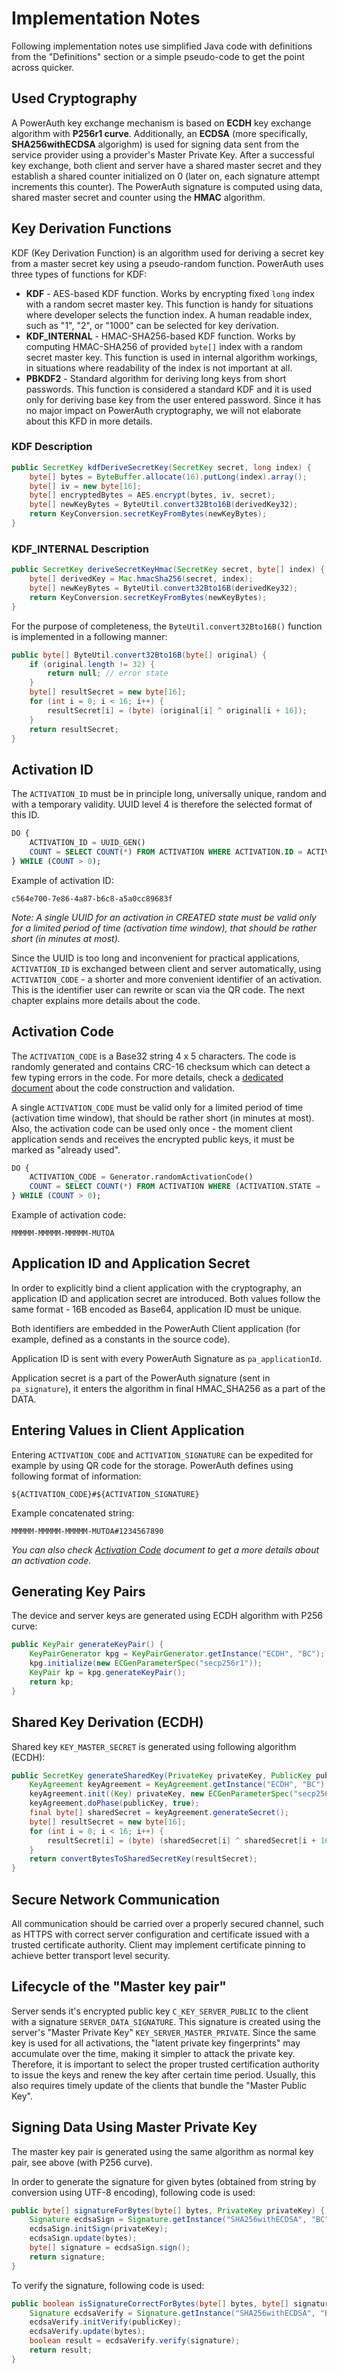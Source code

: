 # Implementation Notes

Following implementation notes use simplified Java code with definitions from the "Definitions" section or a simple pseudo-code to get the point across quicker.

## Used Cryptography

A PowerAuth key exchange mechanism is based on **ECDH** key exchange algorithm with **P256r1 curve**. Additionally, an **ECDSA** (more specifically, **SHA256withECDSA** algorighm) is used for signing data sent from the service provider using a provider's Master Private Key. After a successful key exchange, both client and server have a shared master secret and they establish a shared counter initialized on 0 (later on, each signature attempt increments this counter). The PowerAuth signature is computed using data, shared master secret and counter using the **HMAC** algorithm.

## Key Derivation Functions

KDF (Key Derivation Function) is an algorithm used for deriving a secret key from a master secret key using a pseudo-random function. PowerAuth uses three types of functions for KDF:

- **KDF** - AES-based KDF function. Works by encrypting fixed `long` index with a random secret master key. This function is handy for situations where developer selects the function index. A human readable index, such as "1", "2", or "1000" can be selected for key derivation.
- **KDF_INTERNAL** - HMAC-SHA256-based KDF function. Works by computing HMAC-SHA256 of provided `byte[]` index with a random secret master key. This function is used in internal algorithm workings, in situations where readability of the index is not important at all.
- **PBKDF2** - Standard algorithm for deriving long keys from short passwords. This function is considered a standard KDF and it is used only for deriving base key from the user entered password. Since it has no major impact on PowerAuth cryptography, we will not elaborate about this KFD in more details.

### KDF Description

```java
public SecretKey kdfDeriveSecretKey(SecretKey secret, long index) {
    byte[] bytes = ByteBuffer.allocate(16).putLong(index).array();
    byte[] iv = new byte[16];
    byte[] encryptedBytes = AES.encrypt(bytes, iv, secret);
    byte[] newKeyBytes = ByteUtil.convert32Bto16B(derivedKey32);
    return KeyConversion.secretKeyFromBytes(newKeyBytes);
}
```

### KDF_INTERNAL Description

```java
public SecretKey deriveSecretKeyHmac(SecretKey secret, byte[] index) {
    byte[] derivedKey = Mac.hmacSha256(secret, index);
    byte[] newKeyBytes = ByteUtil.convert32Bto16B(derivedKey32);
    return KeyConversion.secretKeyFromBytes(newKeyBytes);
}
```

For the purpose of completeness, the `ByteUtil.convert32Bto16B()` function is implemented in a following manner:

```java
public byte[] ByteUtil.convert32Bto16B(byte[] original) {
    if (original.length != 32) {
        return null; // error state
    }
    byte[] resultSecret = new byte[16];
    for (int i = 0; i < 16; i++) {
        resultSecret[i] = (byte) (original[i] ^ original[i + 16]);
    }
    return resultSecret;
}
```

## Activation ID

The `ACTIVATION_ID` must be in principle long, universally unique, random and with a temporary validity. UUID level 4 is therefore the selected format of this ID.

```sql
DO {
    ACTIVATION_ID = UUID_GEN()
    COUNT = SELECT COUNT(*) FROM ACTIVATION WHERE ACTIVATION.ID = ACTIVATION_ID
} WHILE (COUNT > 0);
```

Example of activation ID:

```
c564e700-7e86-4a87-b6c8-a5a0cc89683f
```

_Note: A single UUID for an activation in CREATED state must be valid only for a limited period of time (activation time window), that should be rather short (in minutes at most)._

Since the UUID is too long and inconvenient for practical applications, `ACTIVATION_ID` is exchanged between client and server automatically, using `ACTIVATION_CODE` - a shorter and more convenient identifier of an activation. This is the identifier user can rewrite or scan via the QR code. The next chapter explains more details about the code.


## Activation Code

The `ACTIVATION_CODE` is a Base32 string 4 x 5 characters. The code is randomly generated and contains CRC-16 checksum which can detect a few typing errors in the code. For more details, check a [dedicated document](./Activation-Code.md) about the code construction and validation. 

A single `ACTIVATION_CODE` must be valid only for a limited period of time (activation time window), that should be rather short (in minutes at most). Also, the activation code can be used only once - the moment client application sends and receives the encrypted public keys, it must be marked as "already used".

```sql
DO {
    ACTIVATION_CODE = Generator.randomActivationCode()
    COUNT = SELECT COUNT(*) FROM ACTIVATION WHERE (ACTIVATION.STATE = 'CREATED' OR ACTIVATION.STATE = 'PENDING_COMMIT') AND ACTIVATION.CODE = ACTIVATION_CODE
} WHILE (COUNT > 0);
```

Example of activation code:

```
MMMMM-MMMMM-MMMMM-MUTOA
```

## Application ID and Application Secret

In order to explicitly bind a client application with the cryptography, an application ID and application secret are introduced. Both values follow the same format - 16B encoded as Base64, application ID must be unique.

Both identifiers are embedded in the PowerAuth Client application (for example, defined as a constants in the source code).

Application ID is sent with every PowerAuth Signature as `pa_applicationId`.

Application secret is a part of the PowerAuth signature (sent in `pa_signature`), it enters the algorithm in final HMAC_SHA256 as a part of the DATA.

## Entering Values in Client Application

Entering `ACTIVATION_CODE` and `ACTIVATION_SIGNATURE` can be expedited for example by using QR code for the storage. PowerAuth defines using following format of information:

```
${ACTIVATION_CODE}#${ACTIVATION_SIGNATURE}
```

Example concatenated string:

```
MMMMM-MMMMM-MMMMM-MUTOA#1234567890
```

*You can also check [Activation Code](./Activation-Code.md) document to get a more details about an activation code.*

## Generating Key Pairs

The device and server keys are generated using ECDH algorithm with P256 curve:

```java
public KeyPair generateKeyPair() {
    KeyPairGenerator kpg = KeyPairGenerator.getInstance("ECDH", "BC"); // we assume BouncyCastle provider
    kpg.initialize(new ECGenParameterSpec("secp256r1"));
    KeyPair kp = kpg.generateKeyPair();
    return kp;
}
```
## Shared Key Derivation (ECDH)

Shared key `KEY_MASTER_SECRET` is generated using following algorithm (ECDH):

```java
public SecretKey generateSharedKey(PrivateKey privateKey, PublicKey publicKey) throws InvalidKeyException {
    KeyAgreement keyAgreement = KeyAgreement.getInstance("ECDH", "BC"); // we assume BouncyCastle provider
    keyAgreement.init((Key) privateKey, new ECGenParameterSpec("secp256r1"));
    keyAgreement.doPhase(publicKey, true);
    final byte[] sharedSecret = keyAgreement.generateSecret();
    byte[] resultSecret = new byte[16];
    for (int i = 0; i < 16; i++) {
        resultSecret[i] = (byte) (sharedSecret[i] ^ sharedSecret[i + 16]);
    }
    return convertBytesToSharedSecretKey(resultSecret);
}
```

## Secure Network Communication

All communication should be carried over a properly secured channel, such as HTTPS with correct server configuration and certificate issued with a trusted certificate authority. Client may implement certificate pinning to achieve better transport level security.

## Lifecycle of the "Master key pair"

Server sends it's encrypted public key `C_KEY_SERVER_PUBLIC` to the client with a signature `SERVER_DATA_SIGNATURE`. This signature is created using the server's "Master Private Key" `KEY_SERVER_MASTER_PRIVATE`. Since the same key is used for all activations, the "latent private key fingerprints" may accumulate over the time, making it simpler to attack the private key. Therefore, it is important to select the proper trusted certification authority to issue the keys and renew the key after certain time period. Usually, this also requires timely update of the clients that bundle the "Master Public Key".

## Signing Data Using Master Private Key

The master key pair is generated using the same algorithm as normal key pair, see above (with P256 curve).

In order to generate the signature for given bytes (obtained from string by conversion using UTF-8 encoding), following code is used:

```java
public byte[] signatureForBytes(byte[] bytes, PrivateKey privateKey) {
    Signature ecdsaSign = Signature.getInstance("SHA256withECDSA", "BC"); // we assume BouncyCastle provider
    ecdsaSign.initSign(privateKey);
    ecdsaSign.update(bytes);
    byte[] signature = ecdsaSign.sign();
    return signature;
}
```

To verify the signature, following code is used:

```java
public boolean isSignatureCorrectForBytes(byte[] bytes, byte[] signature, PublicKey publicKey)
    Signature ecdsaVerify = Signature.getInstance("SHA256withECDSA", "BC"); // we assume BouncyCastle provider
    ecdsaVerify.initVerify(publicKey);
    ecdsaVerify.update(bytes);
    boolean result = ecdsaVerify.verify(signature);
    return result;
}
```
